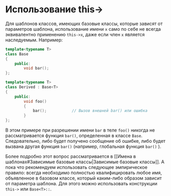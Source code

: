 
# Использование this->

Для шаблонов классов, имеющих базовые классы, которые зависят от параметров шаблона, использование имени `х` само по себе не всегда эквивалентно применению `this->x`, даже если член `х` является наследуемым. Например:
```c++
template<typename Т>
class Base
{
	public:
		void bar();
};

template<typename T>
class Derived : Base<T>
{
	public:
		void foo()
		{
			bar();           // Вызов внешней bar() или ошибка
		}
};
```

В этом примере при разрешении имени `bar` в теле `foo()` никогда не рассматривается функция `bar()`, определенная в классе `Base`. Следовательно, либо будет получено сообщение об ошибке, либо будет вызвана другая функция `bar()` (например, глобальная функция `bar()` ).

Более подробно этот вопрос рассматривается в [[Имена в шаблонах#Зависимые базовые классы|Зависимые базовые классы]]. А пока что рекомендуем использовать следующее эмпирическое правило: всегда необходимо полностью квалифицировать любое имя, объявленное в базовом классе, который каким-либо образом зависит от параметра шаблона. Для этого можно использовать конструкции `this->` или `Base<T>::`.

